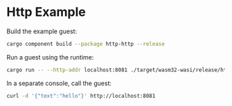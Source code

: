 # Http Example

Build the example guest:

```bash
cargo component build --package http-http --release
```

Run a guest using the runtime:

```bash
cargo run -- --http-addr localhost:8081 ./target/wasm32-wasi/release/http_http.wasm
```

In a separate console, call the guest:

```bash
curl -d '{"text":"hello"}' http://localhost:8081
```